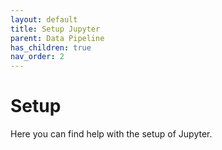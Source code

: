 ```yaml
---
layout: default
title: Setup Jupyter
parent: Data Pipeline
has_children: true
nav_order: 2
---
```


# Setup

Here you can find help with the setup of Jupyter.